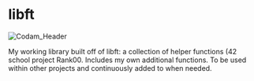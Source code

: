 # libft

![Codam_Header](https://user-images.githubusercontent.com/115113929/229159933-c1150666-3f6f-41cf-8426-3ac1e262e320.jpeg)


My working library built off of libft: a collection of helper functions (42 school project Rank00. Includes my own additional functions. To be used within other projects and continuously added to when needed.
